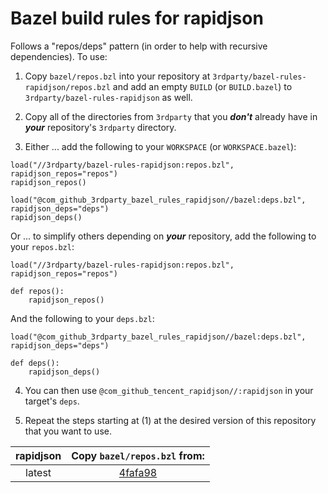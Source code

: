 # Bazel build rules for rapidjson

Follows a "repos/deps" pattern (in order to help with recursive dependencies). To use:

1. Copy `bazel/repos.bzl` into your repository at `3rdparty/bazel-rules-rapidjson/repos.bzl` and add an empty `BUILD` (or `BUILD.bazel`) to `3rdparty/bazel-rules-rapidjson` as well.

2. Copy all of the directories from `3rdparty` that you ***don't*** already have in ***your*** repository's `3rdparty` directory.

3. Either ... add the following to your `WORKSPACE` (or `WORKSPACE.bazel`):

```bazel
load("//3rdparty/bazel-rules-rapidjson:repos.bzl", rapidjson_repos="repos")
rapidjson_repos()

load("@com_github_3rdparty_bazel_rules_rapidjson//bazel:deps.bzl", rapidjson_deps="deps")
rapidjson_deps()
```

Or ... to simplify others depending on ***your*** repository, add the following to your `repos.bzl`:

```bazel
load("//3rdparty/bazel-rules-rapidjson:repos.bzl", rapidjson_repos="repos")

def repos():
    rapidjson_repos()
```

And the following to your `deps.bzl`:

```bazel
load("@com_github_3rdparty_bazel_rules_rapidjson//bazel:deps.bzl", rapidjson_deps="deps")

def deps():
    rapidjson_deps()
```

4. You can then use `@com_github_tencent_rapidjson//:rapidjson` in your target's `deps`.

5. Repeat the steps starting at (1) at the desired version of this repository that you want to use.

| rapidjson | Copy `bazel/repos.bzl` from: |
| :-------: | :--------------------------: |
|  latest   | [4fafa98](https://github.com/3rdparty/bazel-rules-rapidjson/tree/4fafa98f4c38f666b36e42598ff38fdb918babe5) |

